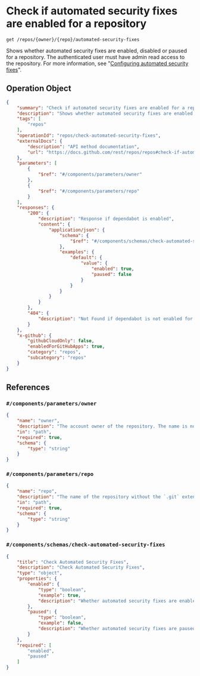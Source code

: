 # Check if automated security fixes are enabled for a repository

`get /repos/{owner}/{repo}/automated-security-fixes`

Shows whether automated security fixes are enabled, disabled or paused for a repository. The authenticated user must have admin read access to the repository. For more information, see "[Configuring automated security fixes](https://docs.github.com/articles/configuring-automated-security-fixes)".

## Operation Object

```json
{
    "summary": "Check if automated security fixes are enabled for a repository",
    "description": "Shows whether automated security fixes are enabled, disabled or paused for a repository. The authenticated user must have admin read access to the repository. For more information, see \"[Configuring automated security fixes](https://docs.github.com/articles/configuring-automated-security-fixes)\".",
    "tags": [
        "repos"
    ],
    "operationId": "repos/check-automated-security-fixes",
    "externalDocs": {
        "description": "API method documentation",
        "url": "https://docs.github.com/rest/repos/repos#check-if-automated-security-fixes-are-enabled-for-a-repository"
    },
    "parameters": [
        {
            "$ref": "#/components/parameters/owner"
        },
        {
            "$ref": "#/components/parameters/repo"
        }
    ],
    "responses": {
        "200": {
            "description": "Response if dependabot is enabled",
            "content": {
                "application/json": {
                    "schema": {
                        "$ref": "#/components/schemas/check-automated-security-fixes"
                    },
                    "examples": {
                        "default": {
                            "value": {
                                "enabled": true,
                                "paused": false
                            }
                        }
                    }
                }
            }
        },
        "404": {
            "description": "Not Found if dependabot is not enabled for the repository"
        }
    },
    "x-github": {
        "githubCloudOnly": false,
        "enabledForGitHubApps": true,
        "category": "repos",
        "subcategory": "repos"
    }
}
```

## References

### `#/components/parameters/owner`

```json
{
    "name": "owner",
    "description": "The account owner of the repository. The name is not case sensitive.",
    "in": "path",
    "required": true,
    "schema": {
        "type": "string"
    }
}
```

### `#/components/parameters/repo`

```json
{
    "name": "repo",
    "description": "The name of the repository without the `.git` extension. The name is not case sensitive.",
    "in": "path",
    "required": true,
    "schema": {
        "type": "string"
    }
}
```

### `#/components/schemas/check-automated-security-fixes`

```json
{
    "title": "Check Automated Security Fixes",
    "description": "Check Automated Security Fixes",
    "type": "object",
    "properties": {
        "enabled": {
            "type": "boolean",
            "example": true,
            "description": "Whether automated security fixes are enabled for the repository."
        },
        "paused": {
            "type": "boolean",
            "example": false,
            "description": "Whether automated security fixes are paused for the repository."
        }
    },
    "required": [
        "enabled",
        "paused"
    ]
}
```